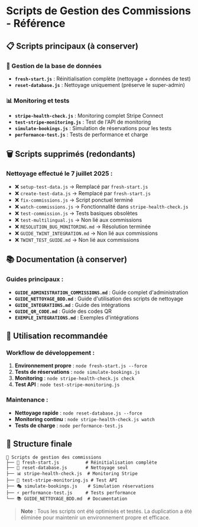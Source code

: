 # Scripts de Gestion des Commissions - Référence

## 📋 Scripts principaux (à conserver)

### 🔄 Gestion de la base de données

- **`fresh-start.js`** : Réinitialisation complète (nettoyage + données de test)
- **`reset-database.js`** : Nettoyage uniquement (préserve le super-admin)

### 📊 Monitoring et tests

- **`stripe-health-check.js`** : Monitoring complet Stripe Connect
- **`test-stripe-monitoring.js`** : Test de l'API de monitoring
- **`simulate-bookings.js`** : Simulation de réservations pour les tests
- **`performance-test.js`** : Tests de performance et charge

## 🗑️ Scripts supprimés (redondants)

### Nettoyage effectué le 7 juillet 2025 :

- ❌ `setup-test-data.js` → Remplacé par `fresh-start.js`
- ❌ `create-test-data.js` → Remplacé par `fresh-start.js`
- ❌ `fix-commissions.js` → Script ponctuel terminé
- ❌ `watch-commissions.js` → Fonctionnalité dans `stripe-health-check.js`
- ❌ `test-commission.js` → Tests basiques obsolètes
- ❌ `test-multilingual.js` → Non lié aux commissions
- ❌ `RESOLUTION_BUG_MONITORING.md` → Résolution terminée
- ❌ `GUIDE_TWINT_INTEGRATION.md` → Non lié aux commissions
- ❌ `TWINT_TEST_GUIDE.md` → Non lié aux commissions

## 📚 Documentation (à conserver)

### Guides principaux :

- **`GUIDE_ADMINISTRATION_COMMISSIONS.md`** : Guide complet d'administration
- **`GUIDE_NETTOYAGE_BDD.md`** : Guide d'utilisation des scripts de nettoyage
- **`GUIDE_INTEGRATIONS.md`** : Guide des intégrations
- **`GUIDE_QR_CODE.md`** : Guide des codes QR
- **`EXEMPLE_INTEGRATIONS.md`** : Exemples d'intégrations

## 🚀 Utilisation recommandée

### Workflow de développement :

1. **Environnement propre** : `node fresh-start.js --force`
2. **Tests de réservations** : `node simulate-bookings.js`
3. **Monitoring** : `node stripe-health-check.js check`
4. **Test API** : `node test-stripe-monitoring.js`

### Maintenance :

- **Nettoyage rapide** : `node reset-database.js --force`
- **Monitoring continu** : `node stripe-health-check.js watch`
- **Tests de charge** : `node performance-test.js`

## 📁 Structure finale

```
📂 Scripts de gestion des commissions
├── 🔄 fresh-start.js          # Réinitialisation complète
├── 🧹 reset-database.js       # Nettoyage seul
├── 📊 stripe-health-check.js  # Monitoring Stripe
├── 🧪 test-stripe-monitoring.js # Test API
├── 🎭 simulate-bookings.js    # Simulation réservations
├── ⚡ performance-test.js     # Tests performance
└── 📚 GUIDE_NETTOYAGE_BDD.md  # Documentation
```

> **Note** : Tous les scripts ont été optimisés et testés. La duplication a été éliminée pour maintenir un environnement propre et efficace.
